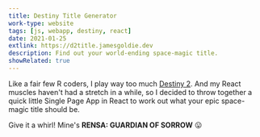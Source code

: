 ```yaml
---
title: Destiny Title Generator
work-type: website
tags: [js, webapp, destiny, react]
date: 2021-01-25
extlink: https://d2title.jamesgoldie.dev
description: Find out your world-ending space-magic title.
showRelated: true
---
```

Like a fair few R coders, I play way too much [Destiny 2](https://www.bungie.net/). And my React muscles haven't had a stretch in a while, so I decided to throw together a quick little Single Page App in React to work out what your epic space-magic title should be.

Give it a whirl! Mine's **RENSA: GUARDIAN OF SORROW** 😛
